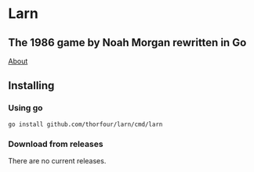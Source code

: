 # Larn 

## The 1986 game by Noah Morgan rewritten in Go

[About](https://en.wikipedia.org/wiki/Larn_(video_game))

## Installing

### Using go

`go install github.com/thorfour/larn/cmd/larn`

### Download from releases

There are no current releases.

